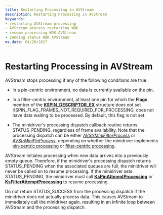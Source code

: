 ```yaml
---
title: Restarting Processing in AVStream
description: Restarting Processing in AVStream
keywords:
- restarting AVStream processing
- AVStream process restarting WDK
- resume processing WDK AVStream
- pending status WDK AVStream
ms.date: 04/20/2017
---
```


# Restarting Processing in AVStream





AVStream stops processing if any of the following conditions are true:

-   In a pin-centric environment, no data is currently available on the pin.

-   In a filter-centric environment, at least one pin for which the **Flags** member of the [**KSPIN\_DESCRIPTOR\_EX**](/windows-hardware/drivers/ddi/ks/ns-ks-_kspin_descriptor_ex) structure does not set KSPIN\_FLAG\_FRAMES\_NOT\_REQUIRED\_FOR\_PROCESSING, does not have data waiting to be processed. By default, this flag is not set.

-   The minidriver's processing dispatch callback routine returns STATUS\_PENDING, regardless of frame availability. Note that the processing dispatch can be either [*AVStrMiniFilterProcess*](/windows-hardware/drivers/ddi/ks/nc-ks-pfnksfilterprocess) or [*AVStrMiniPinProcess*](/windows-hardware/drivers/ddi/ks/nc-ks-pfnkspin), depending on whether the minidriver implements [pin-centric processing](pin-centric-processing.md) or [filter-centric processing](filter-centric-processing.md).

AVStream initiates processing when new data arrives into a previously empty queue. Therefore, if the minidriver's processing dispatch returns STATUS\_PENDING when the associated queues are full, the minidriver will never be called on to resume processing. If the minidriver sets STATUS\_PENDING, the minidriver must call [**KsPinAttemptProcessing**](/windows-hardware/drivers/ddi/ks/nf-ks-kspinattemptprocessing) or [**KsFilterAttemptProcessing**](/windows-hardware/drivers/ddi/ks/nf-ks-ksfilterattemptprocessing) to resume processing.

Do not return STATUS\_SUCCESS from the processing dispatch if the minidriver does not actually process data. This causes AVStream to immediately call the minidriver again, resulting in an infinite loop between AVStream and the processing dispatch.

 

